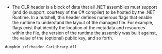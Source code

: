 - The CLR header is a block of data that all .NET assemblies must support (and do support, courtesy of the C# compiler) to be hosted by the .NET Runtime. In a nutshell, this header defines numerous flags that enable the runtime to understand the layout of the managed file. For example, flags exist that identify the location of the metadata and resources within the file, the version of the runtime the assembly was built against, the value of the (optional) public key, and so forth.

```ad-note
dumpbin /clrheader CarLibrary.dll
```